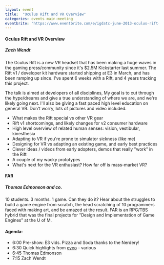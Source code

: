 ```yaml
---
layout: event
title:  "Oculus Rift and VR Overview"
categories: events main-meeting
eventbrite: "https://www.eventbrite.com/e/igdatc-june-2013-oculus-rift-and-vr-overview-tickets-6918309851#"
---
```


#### Oculus Rift and VR Overview
##### Zach Wendt

The Oculus Rift is a new VR headset that has been making a huge waves in the gaming press/community since it's $2.5M Kickstarter last summer.  The Rift v1 / developer kit hardware started shipping at E3 in March, and has been ramping up since.  I've spent 6 weeks with a Rift, and 4 years tracking this project.

The talk is aimed at developers of all disciplines, My goal is to cut through the hype/dreams and give a true understanding of where we are, and we're likely going next.  I'll also be giving a fast paced high level education on general VR.  Don't worry, lots of pictures and video included.

* What makes the Rift special vs other VR gear
* Rift v1 shortcomings, and likely changes for v2 consumer hardware
* High level overview of related human senses: vision, vestibular, kinesthesia
* Adapting to VR if you're prone to simulator sickness (like me)
* Designing for VR vs adapting an existing game, and early best practices
* Clever ideas / videos from early adopters, demos that really "work" in the Rift
* A couple of my wacky prototypes
* What's next for the VR enthusiast?  How far off is mass-market VR?


#### FAR 
##### Thomas Edmonson and co.

10 students. 3 months. 1 game. Can they do it? Hear about the struggles to build a game engine from scratch, the head scratching of 10 programmers faced with making art, and be amazed at the result.  FAR is an RPG/TBS hybrid that was the final projects for "Design and Implementation of Game Engines" at the U of M.


#### Agenda:
* 6:00 Pre-show: E3 vids.  Pizza and Soda thanks to the Nerdery!
* 6:30 Quick highlights from [eyeo](http://eyeofestival.com/) - various
* 6:45 Thomas Edmonson
* 7:15 Zach Wendt


